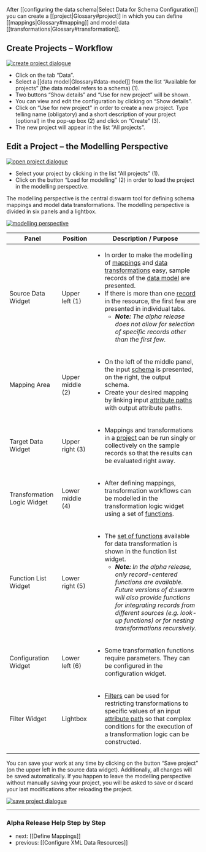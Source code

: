 After [[configuring the data schema|Select Data for Schema Configuration]] you can create a [[project|Glossary#project]] in which you can define [[mappings|Glossary#mapping]] and model data [[transformations|Glossary#transformation]].

## Create Projects – Workflow 

[![create project dialogue](https://avgl.mybalsamiq.com/mockups/2345652.png?key=27106ea66faf01c9ad98a275eac48683ac53bf00)](https://avgl.mybalsamiq.com/mockups/2345652.png?key=27106ea66faf01c9ad98a275eac48683ac53bf00 "Create Project Dialogue")

* Click on the tab “Data”.
* Select a [[data model|Glossary#data-model]] from the list “Available for projects” (the data model refers to a schema) (1).
* Two buttons “Show details” and “Use for new project” will be shown.
* You can view and edit the configuration by clicking on “Show details”.
* Click on “Use for new project”  in order to create a new project. Type telling name (obligatory) and a short description of your project (optional) in the pop-up box (2) and click on “Create” (3).
* The new project will appear in the list “All projects”.


## Edit a Project – the Modelling Perspective

[![open project dialogue](https://avgl.mybalsamiq.com/mockups/2345680.png?key=27106ea66faf01c9ad98a275eac48683ac53bf00)](https://avgl.mybalsamiq.com/mockups/2345680.png?key=27106ea66faf01c9ad98a275eac48683ac53bf00 "Open Project Dialogue")

* Select your project by clicking in the list “All projects” (1).
* Click on the button “Load for modelling” (2) in order to load the project in the modelling perspective.

The modelling perspective is the central d:swarm tool for defining schema mappings and model data transformations. The modelling perspective is divided in six panels and a lightbox.

[![modelling perspective](https://avgl.mybalsamiq.com/mockups/1838341.png?key=27106ea66faf01c9ad98a275eac48683ac53bf00)](https://avgl.mybalsamiq.com/mockups/1838341.png?key=27106ea66faf01c9ad98a275eac48683ac53bf00 "Modelling Perspective")

<table >
<thead>
<tr>
<th> Panel </th>
<th> Position </th>
<th> Description / Purpose </th>
</tr>
</thead>
<tbody>
<tr>
<td>Source Data Widget</td>
<td>Upper left (1)</td>
<td>
<ul>
<li>In order to make the modelling of <a title="d:swarm Glossary" href="Glossary#mapping">mappings</a> and <a title="d:swarm Glossary" href="Glossary#transformation">data transformations</a> easy, sample records of the <a title="d:swarm Glossary" href="Glossary#data-model">data model</a> are presented.</li>
<li>If there is more than one <a title="d:swarm Glossary" href="Glossary#record">record</a> in the resource, the first few are presented in individual tabs.
<ul>
<li><em><strong>Note:</strong> The alpha release does not allow for selection of specific records other than the first few.</em></li>
</ul>
</li>
</ul>
</td>
</tr>
<tr>
<td>Mapping Area</td>
<td>Upper middle (2)</td>
<td>
<ul>
<li>On the left of the middle panel, the input <a title="d:swarm Glossary" href="Glossary#schema">schema</a> is presented, on the right, the output schema.</li>
<li>Create your desired mapping by linking input <a title="d:swarm Glossary" href="Glossary#attribute-path">attribute paths</a> with output attribute paths.</li>
</ul>
</td>
</tr>
<tr>
<td>Target Data Widget</td>
<td>Upper right (3)</td>
<td>
<ul>
<li>Mappings and transformations in a <a title="d:swarm Glossary" href="Glossary#project">project</a> can be run singly or collectively on the sample records so that the results can be evaluated right away.</li>
</ul>
</td>
</tr>
<tr>
<td>Transformation Logic Widget</td>
<td>Lower middle (4)</td>
<td>
<ul>
<li>After defining mappings, transformation workflows can be modelled in the transformation logic widget using a set of <a title="d:swarm Glossary" href="Glossary#function">functions</a>.</li>
</ul>
</td>
</tr>
<tr>
<td>Function List Widget</td>
<td>Lower right (5)</td>
<td>
<ul>
<li>The <a href="Available-Transformation-Functions">set of functions</a> available for data transformation is shown in the function list widget.
<ul>
<li><em><strong>Note:</strong> In the alpha release, only record-centered functions are available. Future versions of d:swarm will also provide functions for integrating records from different sources (e.g. look-up functions) or for nesting transformations recursively.</em></li>
</ul>
</li>
</ul>
</td>
</tr>
<tr>
<td>Configuration Widget</td>
<td>Lower left (6)</td>
<td>
<ul>
<li>Some transformation functions require parameters. They can be configured in the configuration widget.</li>
</ul>
</td>
</tr>
<tr>
<td>Filter Widget</td>
<td>Lightbox</td>
<td>
<ul>
<li><a title="d:swarm Glossary" href="Glossary#filter">Filters</a> can be used for restricting transformations to specific values of an input <a title="d:swarm Glossary" href="Glossary#attribute-path">attribute path</a> so that complex conditions for the execution of a transformation logic can be constructed.</li>
</ul>
</td>
</tr>
</tbody>
</table>

You can save your work at any time by clicking on the button “Save project” (on the upper left in the source data widget). Additionally, all changes will be saved  automatically. If you happen to leave the modelling perspective without manually saving your project, you will be asked to save or discard your last modifications after reloading the project.

[![save project dialogue](https://avgl.mybalsamiq.com/mockups/1838688.png?key=27106ea66faf01c9ad98a275eac48683ac53bf00)](https://avgl.mybalsamiq.com/mockups/1838688.png?key=27106ea66faf01c9ad98a275eac48683ac53bf00 "Save Project Dialogue")


-----------------------------------
### Alpha Release Help Step by Step

* next: [[Define Mappings]]
* previous: [[Configure XML Data Resources]]